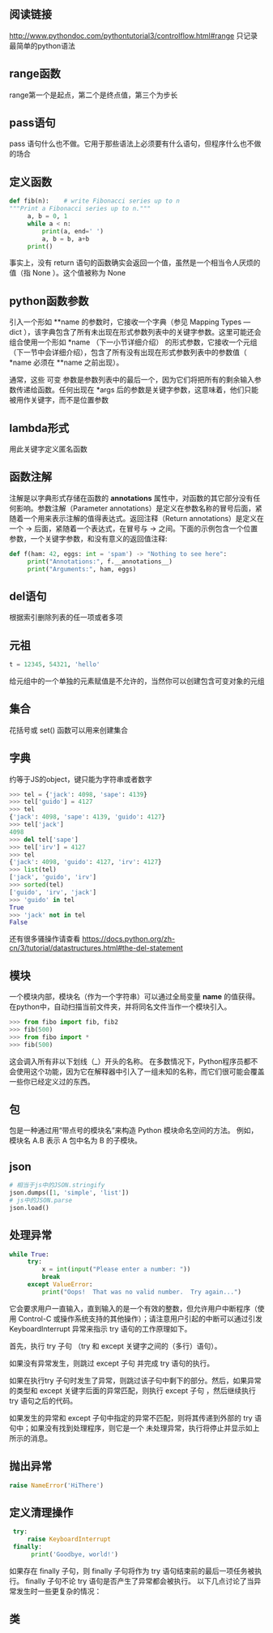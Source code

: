 ## 阅读链接
http://www.pythondoc.com/pythontutorial3/controlflow.html#range
只记录最简单的python语法
## range函数
range第一个是起点，第二个是终点值，第三个为步长
## pass语句
pass 语句什么也不做。它用于那些语法上必须要有什么语句，但程序什么也不做的场合
## 定义函数
```python
def fib(n):    # write Fibonacci series up to n
"""Print a Fibonacci series up to n."""
     a, b = 0, 1
     while a < n:
         print(a, end=' ')
         a, b = b, a+b
     print()
```
事实上，没有 return 语句的函数确实会返回一个值，虽然是一个相当令人厌烦的值（指 None ）。这个值被称为 None 
## python函数参数
引入一个形如 **name 的参数时，它接收一个字典（参见 Mapping Types — dict ），该字典包含了所有未出现在形式参数列表中的关键字参数。这里可能还会组合使用一个形如 *name （下一小节详细介绍） 的形式参数，它接收一个元组（下一节中会详细介绍），包含了所有没有出现在形式参数列表中的参数值（ *name 必须在 **name 之前出现）。 

通常，这些 可变 参数是参数列表中的最后一个，因为它们将把所有的剩余输入参数传递给函数。任何出现在 *args 后的参数是关键字参数，这意味着，他们只能被用作关键字，而不是位置参数
## lambda形式
用此关键字定义匿名函数
## 函数注解
注解是以字典形式存储在函数的 __annotations__ 属性中，对函数的其它部分没有任何影响。参数注解（Parameter annotations）是定义在参数名称的冒号后面，紧随着一个用来表示注解的值得表达式。返回注释（Return annotations）是定义在一个 -> 后面，紧随着一个表达式，在冒号与 -> 之间。下面的示例包含一个位置参数，一个关键字参数，和没有意义的返回值注释:
```python
def f(ham: 42, eggs: int = 'spam') -> "Nothing to see here":
     print("Annotations:", f.__annotations__)
     print("Arguments:", ham, eggs)
```
## del语句
根据索引删除列表的任一项或者多项
## 元祖
```python
t = 12345, 54321, 'hello'
```
给元组中的一个单独的元素赋值是不允许的，当然你可以创建包含可变对象的元组
## 集合
花括号或 set() 函数可以用来创建集合
## 字典
约等于JS的object，键只能为字符串或者数字
```python
>>> tel = {'jack': 4098, 'sape': 4139}
>>> tel['guido'] = 4127
>>> tel
{'jack': 4098, 'sape': 4139, 'guido': 4127}
>>> tel['jack']
4098
>>> del tel['sape']
>>> tel['irv'] = 4127
>>> tel
{'jack': 4098, 'guido': 4127, 'irv': 4127}
>>> list(tel)
['jack', 'guido', 'irv']
>>> sorted(tel)
['guido', 'irv', 'jack']
>>> 'guido' in tel
True
>>> 'jack' not in tel
False
```
还有很多骚操作请查看
https://docs.python.org/zh-cn/3/tutorial/datastructures.html#the-del-statement 
## 模块
一个模块内部，模块名（作为一个字符串）可以通过全局变量 __name__ 的值获得。
在python中，自动扫描当前文件夹，并将同名文件当作一个模块引入。
```python
>>> from fibo import fib, fib2
>>> fib(500)
>>> from fibo import *
>>> fib(500)
```
这会调入所有非以下划线（_）开头的名称。 在多数情况下，Python程序员都不会使用这个功能，因为它在解释器中引入了一组未知的名称，而它们很可能会覆盖一些你已经定义过的东西。
## 包
包是一种通过用“带点号的模块名”来构造 Python 模块命名空间的方法。 例如，模块名 A.B 表示 A 包中名为 B 的子模块。
## json
```python
# 相当于js中的JSON.stringify
json.dumps([1, 'simple', 'list'])
# js中的JSON.parse
json.load()
```
## 处理异常
```python
while True:
     try:
         x = int(input("Please enter a number: "))
         break
     except ValueError:
         print("Oops!  That was no valid number.  Try again...")
```
它会要求用户一直输入，直到输入的是一个有效的整数，但允许用户中断程序（使用 Control-C 或操作系统支持的其他操作）；请注意用户引起的中断可以通过引发 KeyboardInterrupt 异常来指示
try 语句的工作原理如下。

首先，执行 try 子句 （try 和 except 关键字之间的（多行）语句）。

如果没有异常发生，则跳过 except 子句 并完成 try 语句的执行。

如果在执行try 子句时发生了异常，则跳过该子句中剩下的部分。然后，如果异常的类型和 except 关键字后面的异常匹配，则执行 except 子句 ，然后继续执行 try 语句之后的代码。

如果发生的异常和 except 子句中指定的异常不匹配，则将其传递到外部的 try 语句中；如果没有找到处理程序，则它是一个 未处理异常，执行将停止并显示如上所示的消息。
## 抛出异常
```python
raise NameError('HiThere')
```
## 定义清理操作
```python
 try:
     raise KeyboardInterrupt
 finally:
      print('Goodbye, world!')
```
如果存在 finally 子句，则 finally 子句将作为 try 语句结束前的最后一项任务被执行。 finally 子句不论 try 语句是否产生了异常都会被执行。 以下几点讨论了当异常发生时一些更复杂的情况：
## 类